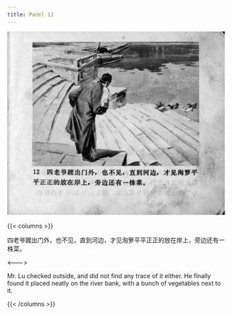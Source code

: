 ```yaml
---
title: Panel 12
---
```


![zhufu panel](./../../../images/zhufu/seifert0772_zf_0017_012.jpg)

{{< columns >}}

四老爷踱出门外，也不见，直到河边，才见淘箩平平正正的放在岸上，旁边还有一株菜。

<--->

Mr. Lu checked outside, and did not find any trace of it either. He finally found it placed neatly on the river bank, with a bunch of vegetables next to it.

{{< /columns >}}